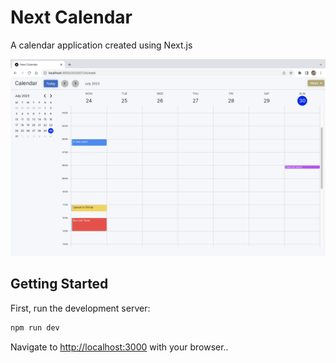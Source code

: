 # Next Calendar

A calendar application created using Next.js

![Week View](./docs/screen-shot.png)

## Getting Started

First, run the development server:

```bash
npm run dev
```

Navigate to [http://localhost:3000](http://localhost:3000) with your browser..
